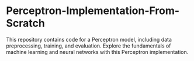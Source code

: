 # Perceptron-Implementation-From-Scratch
This repository contains code for a Perceptron model, including data preprocessing, training, and evaluation. Explore the fundamentals of machine learning and neural networks with this Perceptron implementation.
